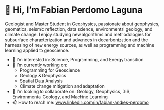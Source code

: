 # 👋 Hi, I’m Fabian Perdomo Laguna

Geologist and Master Student in Geophysics, passionate about geophysics, geomatics, seismic reflection, data science, environmental geology, and climate change. I enjoy studying new algorithms and methodologies for subsurface characterization and advances in decarbonization and the harnessing of new energy sources, as well as programming and machine learning applied to geoscience.
- 👀 I’m interested in: Science, Programming, and Energy transition
- 🔨 I’m currently working on:
  - Programming for Geoscience
  - Geology & Geophysics
  - Spatial Data Analysis
  - Climate change mitigation and adaptation
- 💞️ I’m looking to collaborate on: Geology, Geophysics, GIS, Environmental Geology, and Machine Learning
- 📫 How to reach me: www.linkedin.com/in/fabian-andres-perdomo 

<!---
Fapela9502/Fapela9502 is a ✨ special ✨ repository because its `README.md` (this file) appears on your GitHub profile.
You can click the Preview link to take a look at your changes.
--->
